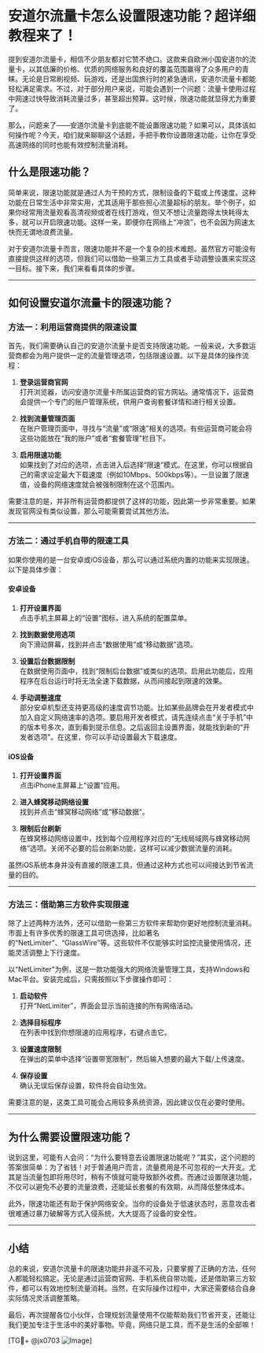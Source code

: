# 安道尔流量卡怎么设置限速功能？超详细教程来了！

提到安道尔流量卡，相信不少朋友都对它赞不绝口。这款来自欧洲小国安道尔的流量卡，以其低廉的价格、优质的网络服务和良好的覆盖范围赢得了众多用户的青睐。无论是日常刷视频、玩游戏，还是出国旅行时的紧急通讯，安道尔流量卡都能轻松满足需求。不过，对于部分用户来说，可能会遇到一个问题：流量卡使用过程中网速过快导致消耗流量过多，甚至超出预算。这时候，限速功能就显得尤为重要了。

那么，问题来了——安道尔流量卡到底能不能设置限速功能？如果可以，具体该如何操作呢？今天，咱们就来聊聊这个话题，手把手教你设置限速功能，让你在享受高速网络的同时也能有效控制流量消耗。

## 什么是限速功能？

简单来说，限速功能就是通过人为干预的方式，限制设备的下载或上传速度。这种功能在日常生活中非常实用，尤其适用于那些担心流量超标的朋友。举个例子，如果你经常用流量观看高清视频或者在线打游戏，但又不想让流量跑得太快耗得太多，就可以开启限速功能。这样一来，即便你在网络上“冲浪”，也不会因为网速太快而无谓地浪费流量。

对于安道尔流量卡而言，限速功能并不是一个复杂的技术难题。虽然官方可能没有直接提供这样的选项，但我们可以借助一些第三方工具或者手动调整设置来实现这一目标。接下来，我们来看看具体的步骤。

---

## 如何设置安道尔流量卡的限速功能？

### 方法一：利用运营商提供的限速设置

首先，我们需要确认自己的安道尔流量卡是否支持限速功能。一般来说，大多数运营商都会为用户提供一定的流量管理选项，包括限速设置。以下是具体的操作流程：

1. **登录运营商官网**  
   打开浏览器，访问安道尔流量卡所属运营商的官方网站。通常情况下，运营商会提供一个专门的账户管理系统，供用户查询套餐详情和进行相关设置。

2. **找到流量管理页面**  
   在账户管理页面中，寻找与“流量”或“限速”相关的选项。有些运营商可能会将这些功能放在“我的账户”或者“套餐管理”栏目下。

3. **启用限速功能**  
   如果找到了对应的选项，点击进入后选择“限速”模式。在这里，你可以根据自己的需求设定最大下载速度（例如10Mbps、500kbps等）。一旦设置了限速值，设备的网络速度就会被强制限制在这个范围内。

需要注意的是，并非所有运营商都提供了这样的功能，因此第一步非常重要。如果发现官网没有类似设置，那么可能需要尝试其他方法。

---

### 方法二：通过手机自带的限速工具

如果你使用的是一台安卓或iOS设备，那么可以通过系统内置的功能来实现限速。以下是具体步骤：

#### 安卓设备

1. **打开设置界面**  
   点击手机主屏幕上的“设置”图标，进入系统的配置菜单。

2. **找到数据使用选项**  
   向下滑动屏幕，找到并点击“数据使用”或“移动数据”选项。

3. **设置后台数据限制**  
   在数据使用页面中，找到“限制后台数据”或类似的选项。启用此功能后，应用程序在后台运行时将无法全速下载数据，从而间接起到限速的效果。

4. **手动调整速度**  
   部分安卓机型还支持更高级的速度调节功能。比如某些品牌会在开发者模式中加入自定义网络速率的选项。要启用开发者模式，请先连续点击“关于手机”中的版本号多次，直到看到提示信息。之后返回主设置界面，就能找到新的“开发者选项”。在这里，你可以手动设置最大下载速度。

#### iOS设备

1. **打开设置界面**  
   点击iPhone主屏幕上“设置”应用。

2. **进入蜂窝移动网络设置**  
   找到并点击“蜂窝移动网络”或“移动数据”。

3. **限制后台刷新**  
   在蜂窝移动网络设置中，找到每个应用程序对应的“无线局域网与蜂窝移动网络”选项。关闭不必要的后台刷新功能，这样可以减少数据流量的消耗。

虽然iOS系统本身并没有直接的限速工具，但通过这种方式也可以间接达到节省流量的目的。

---

### 方法三：借助第三方软件实现限速

除了上述两种方法外，还可以借助一些第三方软件来帮助你更好地控制流量消耗。市面上有许多优秀的限速工具可供选择，比如著名的“NetLimiter”、“GlassWire”等。这些软件不仅能够实时监控流量使用情况，还能灵活调整上下行速度。

以“NetLimiter”为例，这是一款功能强大的网络流量管理工具，支持Windows和Mac平台。安装完成后，只需按照以下步骤操作即可：

1. **启动软件**  
   打开“NetLimiter”，界面会显示当前连接的所有网络活动。

2. **选择目标程序**  
   在列表中找到你想限速的应用程序，右键点击它。

3. **设置速度限制**  
   在弹出的菜单中选择“设置带宽限制”，然后输入想要的最大下载/上传速度。

4. **保存设置**  
   确认无误后保存设置，软件将会自动生效。

需要注意的是，这类工具可能会占用较多系统资源，因此建议仅在必要时使用。

---

## 为什么需要设置限速功能？

说到这里，可能有人会问：“为什么要特意去设置限速功能呢？”其实，这个问题的答案很简单：为了省钱！对于普通用户而言，流量费用是不可忽视的一大开支。尤其是当流量包即将用尽时，稍有不慎就可能导致额外收费。而通过设置限速功能，不仅可以避免不必要的流量浪费，还能延长套餐的有效期，从而降低整体成本。

此外，限速功能还有助于保护网络安全。当你的设备处于低速状态时，恶意攻击者很难通过暴力破解等方式入侵系统，大大提高了设备的安全性。

---

## 小结

总的来说，安道尔流量卡的限速功能并非遥不可及，只要掌握了正确的方法，任何人都能轻松搞定。无论是通过运营商官网、手机系统自带功能，还是借助第三方软件，都可以有效地控制流量消耗。当然，在实际操作过程中，大家还需要结合自身实际情况灵活调整策略。

最后，再次提醒各位小伙伴，合理规划流量使用不仅能帮助我们节省开支，还能让我们更加专注于生活中的美好事物。毕竟，网络只是工具，而不是生活的全部嘛！

[TG💪+ @jx0703 ![Image](https://github.com/user-attachments/assets/dbca1d08-cadb-493c-b0ec-ad6f7a83f270)]